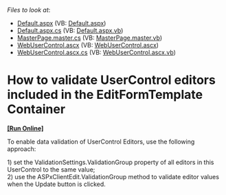 <!-- default file list -->
*Files to look at*:

* [Default.aspx](./CS/TestGridViewSite81/Default.aspx) (VB: [Default.aspx](./VB/TestGridViewSite81/Default.aspx))
* [Default.aspx.cs](./CS/TestGridViewSite81/Default.aspx.cs) (VB: [Default.aspx.vb](./VB/TestGridViewSite81/Default.aspx.vb))
* [MasterPage.master.cs](./CS/TestGridViewSite81/MasterPage.master.cs) (VB: [MasterPage.master.vb](./VB/TestGridViewSite81/MasterPage.master.vb))
* [WebUserControl.ascx](./CS/TestGridViewSite81/WebUserControl.ascx) (VB: [WebUserControl.ascx](./VB/TestGridViewSite81/WebUserControl.ascx))
* [WebUserControl.ascx.cs](./CS/TestGridViewSite81/WebUserControl.ascx.cs) (VB: [WebUserControl.ascx.vb](./VB/TestGridViewSite81/WebUserControl.ascx.vb))
<!-- default file list end -->
# How to validate UserControl editors included in the EditFormTemplate Container
<!-- run online -->
**[[Run Online]](https://codecentral.devexpress.com/e245/)**
<!-- run online end -->


<p>To enable data validation of UserControl Editors, use the following approach:</p><p>1)  set the ValidationSettings.ValidationGroup property of all editors in this UserControl to the same value;<br />
2)  use the ASPxClientEdit.ValidationGroup method to validate editor values when the Update button is clicked.</p>

<br/>


